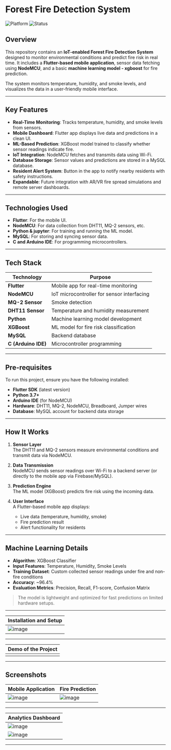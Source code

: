 # **Forest Fire Detection System**

![Platform](https://img.shields.io/badge/platform-IoT%20%7C%20Flutter%20%7C%20Python%20%7C%20ML-green)
![Status](https://img.shields.io/badge/status-Project%20Complete-brightgreen)

## **Overview**

This repository contains an **IoT-enabled Forest Fire Detection System** designed to monitor environmental conditions and predict fire risk in real time. It includes a **Flutter-based mobile application**, sensor data fetching using **NodeMCU**, and a basic **machine learning model - xgboost** for fire prediction.

The system monitors temperature, humidity, and smoke levels, and visualizes the data in a user-friendly mobile interface.

---

## **Key Features**

- **Real-Time Monitoring**: Tracks temperature, humidity, and smoke levels from sensors.
- **Mobile Dashboard**: Flutter app displays live data and predictions in a clean UI.
- **ML-Based Prediction**: XGBoost model trained to classify whether sensor readings indicate fire.
- **IoT Integration**: NodeMCU fetches and transmits data using Wi-Fi.
- **Database Storage**: Sensor values and predictions are stored in a MySQL database.
- **Resident Alert System**: Button in the app to notify nearby residents with safety instructions.
- **Expandable**: Future integration with AR/VR fire spread simulations and remote server dashboards.

---

## **Technologies Used**

- **Flutter**: For the mobile UI.
- **NodeMCU**: For data collection from DHT11, MQ-2 sensors, etc.
- **Python & jupyter**: For training and running the ML model.
- **MySQL**: For storing and syncing sensor data.
- **C and Arduino IDE**: For programming microcontrollers.

---

## Tech Stack

| Technology         | Purpose                                      |
|--------------------|----------------------------------------------|
| **Flutter**        | Mobile app for real-time monitoring          |
| **NodeMCU**        | IoT microcontroller for sensor interfacing   |
| **MQ-2 Sensor**    | Smoke detection                              |
| **DHT11 Sensor**   | Temperature and humidity measurement         |
| **Python**         | Machine learning model development           |
| **XGBoost**        | ML model for fire risk classification        |
| **MySQL**          | Backend database                             |
| **C (Arduino IDE)**| Microcontroller programming                  |

---

## **Pre-requisites**

To run this project, ensure you have the following installed:

- **Flutter SDK** (latest version)
- **Python 3.7+**
- **Arduino IDE** (for NodeMCU)
- **Hardware**: DHT11, MQ-2, NodeMCU, Breadboard, Jumper wires
- **Database**: MySQL account for backend data storage

---

## How It Works

1. **Sensor Layer**  
   The DHT11 and MQ-2 sensors measure environmental conditions and transmit data via NodeMCU.

2. **Data Transmission**  
   NodeMCU sends sensor readings over Wi-Fi to a backend server (or directly to the mobile app via Firebase/MySQL).

3. **Prediction Engine**  
   The ML model (XGBoost) predicts fire risk using the incoming data.

4. **User Interface**  
   A Flutter-based mobile app displays:
   - Live data (temperature, humidity, smoke)
   - Fire prediction result
   - Alert functionality for residents

---

## Machine Learning Details

- **Algorithm**: XGBoost Classifier  
- **Input Features**: Temperature, Humidity, Smoke Levels  
- **Training Dataset**: Custom collected sensor readings under fire and non-fire conditions  
- **Accuracy**: ~96.4%  
- **Evaluation Metrics**: Precision, Recall, F1-score, Confusion Matrix  

>  The model is lightweight and optimized for fast predictions on limited hardware setups.

---

| Installation and Setup |
|-----------------------------------|
| ![image](https://github.com/user-attachments/assets/3512f0df-1c7e-41f3-9852-35464a893a21) |

---

| Demo of the Project |
|-----------------------------------|
| |

---

##  Screenshots

| Mobile Application | Fire Prediction |
|------------------|-----------------|
| ![image](https://github.com/user-attachments/assets/79f30814-2d28-41da-ba58-adaac74f764b) | ![image](https://github.com/user-attachments/assets/87abae7f-878e-41f0-8307-ef5bd92bb24f) |

---

| Analytics Dashboard |
|-----------------------------------|
| ![image](https://github.com/user-attachments/assets/c23c55fe-4d2a-4251-a24c-3d87d85d7a6c) |
|![image](https://github.com/user-attachments/assets/17752d7c-3bd6-483e-bfc8-627900d74fee) |

---

